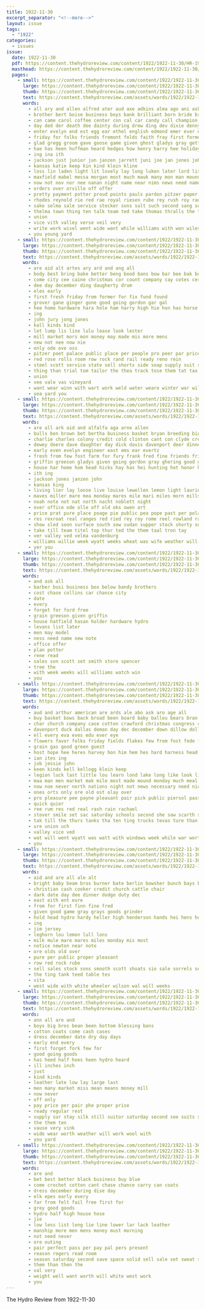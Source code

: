 ```yaml
---
title: 1922-11-30
excerpt_separator: "<!--more-->"
layout: issue
tags:
  - "1922"
categories:
  - issues
issue:
  date: 1922-11-30
  pdf: https://content.thehydroreview.com/content/1922/1922-11-30/HR-1922-11-30.pdf
  masthead: https://content.thehydroreview.com/content/1922/1922-11-30/masthead/HR-1922-11-30.jpg
  pages:
    - small: https://content.thehydroreview.com/content/1922/1922-11-30/small/HR-1922-11-30-01.jpg
      large: https://content.thehydroreview.com/content/1922/1922-11-30/large/HR-1922-11-30-01.jpg
      thumb: https://content.thehydroreview.com/content/1922/1922-11-30/thumbnails/HR-1922-11-30-01.jpg
      text: https://content.thehydroreview.com/assets/words/1922/1922-11-30/HR-1922-11-30-01.txt
      words:
        - all ary and allen alfred ater aud axe adkins alma ago ani ask adams are aubry amo averitt
        - brother bert boise business boys bank brilliant born bride brief buck black bout bedford bow been boyle band bers brothers breed bett burns best blood bry beg brides ben both but ball bill
        - can came carol coffee center con cal car candy call champion cases churches close cody chair cross care callin cashier church collier claud custer colony city christ cause col class county corn
        - day ded der death dee dainty during drew ding dev dixie denny daughter down dollar dewey dames dies
        - enter evelyn end est egg ear ethel english edmond emer ever every excellent eten
        - friday for folks friends fremont folds faith fray first former fitting few fleming floor field faithful ford fred felton fee from falling found frost feast feather
        - glad gregg groom gave goose game given ghost gladys gray getting gone german geary good going
        - hae has heen huffman heard hedges how henry harry hee holiday her held herd handsome had host high him hot hun hom huse hydro home holderman hicks hensley
        - ing ina ith
        - jackson just junior jun janzen jarrett juni joe jan jones john
        - kansas katie keep kin kind klein kline
        - loss lin laden light lit lovely lay long luken later lord list luther lowell lulu look lasley line lawrence living learn lines lowing last lewis
        - maxfield mabel messa morgan most much mauk many mon man mound mollie members miller mary means marriage march marr merry made men mite miles may morning mis menary moore monday money miss matter
        - now not nov nor nee nanan night name near nims news need names neighbors new nation
        - orders over orville off offer
        - pretty payment potter proud points pauls pardon pitzer paper people pest pent past pastor pryor peter parks payne pay place pope public plan
        - rhodes reynold rie red rae royal riesen rube rey rush roy ranch rosella res ramming run
        - sake selma sale service stecker sons sult such second sang song season sting she sermon stock sugar sae solo see stan sui seven sow score summer sung south steel son sturman still sur siow show session soon sunrise sunday saturday snyder
        - thelma town thing ten talk team ted take thomas thralls the then tho taylor trust tae trip treas them
        - union
        - vice vith valley verse veil very
        - write work wisel went wide want while williams with won wiles will wife well week was white west welcome win weeks wil wee wedding
        - you young yard
    - small: https://content.thehydroreview.com/content/1922/1922-11-30/small/HR-1922-11-30-02.jpg
      large: https://content.thehydroreview.com/content/1922/1922-11-30/large/HR-1922-11-30-02.jpg
      thumb: https://content.thehydroreview.com/content/1922/1922-11-30/thumbnails/HR-1922-11-30-02.jpg
      text: https://content.thehydroreview.com/assets/words/1922/1922-11-30/HR-1922-11-30-02.txt
      words:
        - are aid alt artes ary ard and ang all
        - body best bring bake better beng bood bans bow bar bee bak buy bran boys bread bros been belle business
        - come city cee caine christmas cor count company cay cotes cero can car cold comar cha cross court call
        - dee day december ding daugherty drum
        - eles early
        - first fresh friday from former for fix fund found
        - grover gane ginger gone good going gordon gar gal
        - hee home hardware hara hole ham harry high hie hon has horse hover hydro
        - ing
        - john jury jong jones
        - kall kinds kind
        - let lump lis line lulu lease look lester
        - mill market mors mon money may made mis more mens
        - new not nee now nie
        - only ode ove oss
        - pitzer poet palace public place per people pro peer par price pane
        - red rose rolls room row rock rand rail ready reno rein
        - steel scott service state sell shorts side soap supply suit sister suits saturday store speakman stove sale self seas sin sah son school singer
        - thing than trial tom tailor the thea track tose them tat tax tee
        - union
        - vee vale vas vineyard
        - want wear winn with wart work weld water weare winter war will while
        - yea yard you
    - small: https://content.thehydroreview.com/content/1922/1922-11-30/small/HR-1922-11-30-03.jpg
      large: https://content.thehydroreview.com/content/1922/1922-11-30/large/HR-1922-11-30-03.jpg
      thumb: https://content.thehydroreview.com/content/1922/1922-11-30/thumbnails/HR-1922-11-30-03.jpg
      text: https://content.thehydroreview.com/assets/words/1922/1922-11-30/HR-1922-11-30-03.txt
      words:
        - are all ark aid and alfalfa aga arne allen
        - bulls ben brown bet bertha business basket bryan breeding big beat ber ball bales bank both bull black butcher
        - charlie charles colony credit cold clinton cant con clyde creek cash city crabb coles cane cha cunning car come corn
        - dewey deere dave daughter day dick davis davenport deer dinner draft days date
        - early even evelyn engineer east ems ear evertz
        - fresh from few fost farm for fury frank fred fine friends frid folsom felton friday farrow fall
        - griffin greeson gladys given going gordon gray ghering good gone game gaede
        - house har home hom head hicks hay has hei hunting hot honor herndon homa hone huffman hazel horr hearing hore horse hoppers hydro henke herd hood
        - ith ing
        - jackson jones janzen john
        - kansas king
        - living lier lay loose live louise lewellen lemon light laurie land lise lam let
        - maves miller mare mea monday mares mile mari miles morn mills man mise miss mary mon milk mill
        - noah note not nat north nacht noblett night
        - over office ode olle off old oks owen ort
        - price prat pure place poage pie public pea pope past per poland pew pitzer pump
        - res rexroat real ranges red ried rey roy rome reel rowland rant row rockhold rege ram register ruth
        - show sled soon surface south sow sudan supper stock shorty sell scotch sic spring sani side sat sale shoats school street sunda sides ser see stover spain sunday sun scott seed saturday sylvester sorrel sund stoves she
        - take till team titel top thur ted the them taal tron tay
        - ver valley ved velma vandenburg
        - williams willie week wyatt weeks wheat was wife weather will wheel west weatherford white with wagon weight
        - yer you
    - small: https://content.thehydroreview.com/content/1922/1922-11-30/small/HR-1922-11-30-04.jpg
      large: https://content.thehydroreview.com/content/1922/1922-11-30/large/HR-1922-11-30-04.jpg
      thumb: https://content.thehydroreview.com/content/1922/1922-11-30/thumbnails/HR-1922-11-30-04.jpg
      text: https://content.thehydroreview.com/assets/words/1922/1922-11-30/HR-1922-11-30-04.txt
      words:
        - and ask all
        - barber busi business box below bandy brothers
        - cost chase collins car chance city
        - date
        - every
        - forget for ford free
        - grain greeson given griffin
        - house hatfield hasan holder hardware hydro
        - levans list later
        - men may model
        - ness need name new note
        - office offer
        - plan potter
        - rene read
        - sales son scott set smith store spencer
        - tree the
        - with week weeks will williams watch win
        - you
    - small: https://content.thehydroreview.com/content/1922/1922-11-30/small/HR-1922-11-30-05.jpg
      large: https://content.thehydroreview.com/content/1922/1922-11-30/large/HR-1922-11-30-05.jpg
      thumb: https://content.thehydroreview.com/content/1922/1922-11-30/thumbnails/HR-1922-11-30-05.jpg
      text: https://content.thehydroreview.com/assets/words/1922/1922-11-30/HR-1922-11-30-05.txt
      words:
        - aud and arthur american are ards ale abo ask aro age all
        - buy basket bows back broad been board baby ballou bears bran born but bureau better bal bring beckham brown bird batt banker
        - char church company case cotton crawford christmas congress can con corn cee come course call chitwood creek city
        - davenport duck dallas deman day dec december down dillow dollar done danger dill dene days dere does
        - ell every eva eves edu ever eye
        - flowers favor folks friday fields flakes few from fost fede flake fever farmer free for feast font
        - grain gas good green guest
        - host hope hee heres harvey hon him hem hes hard harness head home hey herb hydro hunting her hah house how has
        - ian ites ing
        - job jessie john
        - keen kinds kell kellogg klein keep
        - legion luck last little lou learn lond lake long like look likely lone labo luc
        - maa man men market mak mile most made mound monday much meal morgan means miss more miles morning many matter money
        - now noe never north nations night not news necessary need nick new
        - ones orts only ore old ost olay over
        - pro pleasure pee payne pleasant pair pick public piersol pass pat potter present pel price poor president peets people
        - quick quier
        - ree rum res red real rash rain rachael
        - stover smile set sac saturday schools second she saw scarth sunday signa scarlet star sum states shoe seeds small son scouten sick school swell send shoots simple shorts seat sunny show such
        - tak till the thurs tanks tha ten ting trucks texas ture than tee tough tear thing tar tien them thi then tones thresher
        - ure union uch
        - valley vice ved
        - wat will went wyatt was watt with windows week while war worth weatherford west wait work well winners wide wear weare write
        - you
    - small: https://content.thehydroreview.com/content/1922/1922-11-30/small/HR-1922-11-30-06.jpg
      large: https://content.thehydroreview.com/content/1922/1922-11-30/large/HR-1922-11-30-06.jpg
      thumb: https://content.thehydroreview.com/content/1922/1922-11-30/thumbnails/HR-1922-11-30-06.jpg
      text: https://content.thehydroreview.com/assets/words/1922/1922-11-30/HR-1922-11-30-06.txt
      words:
        - aid and are all ale alt
        - bright baby beam bros burner bate berlin bowsher bunch bays brow bridgeport bank brown
        - christian cash cooker credit church cattle chair
        - dark date day dee dinner dodge duty dec
        - east eith ent eure
        - from for first finn fine fred
        - given good game gray grays goods grinder
        - hold head hydro hardy heller high henderson hands hei hens howe horse
        - ing
        - jim jersey
        - leghorn lou lemon lull lons
        - milk mule mare mares miles monday mis most
        - notice newton near note
        - ore olds old over
        - pure per public proper pleasant
        - row red rock rube
        - sell sales stock sons smooth scott shoats sio sale sorrels service sorrel
        - the ting tank teed table tes
        - vita
        - west wide with white wheeler wilson wal will weeks
    - small: https://content.thehydroreview.com/content/1922/1922-11-30/small/HR-1922-11-30-07.jpg
      large: https://content.thehydroreview.com/content/1922/1922-11-30/large/HR-1922-11-30-07.jpg
      thumb: https://content.thehydroreview.com/content/1922/1922-11-30/thumbnails/HR-1922-11-30-07.jpg
      text: https://content.thehydroreview.com/assets/words/1922/1922-11-30/HR-1922-11-30-07.txt
      words:
        - ann all are and
        - boys big bros bean been bottom blessing bans
        - cotton coats come cash cases
        - dress december date dry day days
        - early end every
        - first forget fork few for
        - good going goods
        - has heed half hoes heen hydro heard
        - ill inches inch
        - just
        - kind kinds
        - leather late low lay large last
        - men many market miss mean means money mill
        - now never
        - off only
        - pay price per pair phe proper prise
        - ready regular rest
        - supply sur stay silk still suitor saturday second see suits serge sugar size sale start suit scott shirts
        - the them ten
        - vause very vink
        - wide wear worth weather will work wool with
        - you yard
    - small: https://content.thehydroreview.com/content/1922/1922-11-30/small/HR-1922-11-30-08.jpg
      large: https://content.thehydroreview.com/content/1922/1922-11-30/large/HR-1922-11-30-08.jpg
      thumb: https://content.thehydroreview.com/content/1922/1922-11-30/thumbnails/HR-1922-11-30-08.jpg
      text: https://content.thehydroreview.com/assets/words/1922/1922-11-30/HR-1922-11-30-08.txt
      words:
        - are and
        - bet best better black business buy blue
        - come crochet cotton cant chase chance carry can coats
        - dress december during dise day
        - elk epes early every
        - far from felt fail free first for
        - grey good goods
        - hydro half high house hose
        - jie
        - low less list long lie line lower lar lack leather
        - manship more men mens money must morning
        - not need never
        - ore outing
        - pair perfect pass per pay pal pers present
        - reason rogers read room
        - season saturday second save space solid sell sale set sweat suits stock see special sox shoe sean starts shirts
        - them than then the
        - val very
        - weight well want worth will white west work
        - you
---
```


The Hydro Review from 1922-11-30

<!--more-->

